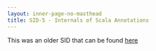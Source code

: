 ```yaml
---
layout: inner-page-no-masthead
title: SID-5 - Internals of Scala Annotations
---
```


This was an older SID that can be found [here](http://www.scala-lang.org/sid/5)